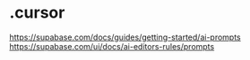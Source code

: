 # .cursor

https://supabase.com/docs/guides/getting-started/ai-prompts
https://supabase.com/ui/docs/ai-editors-rules/prompts
